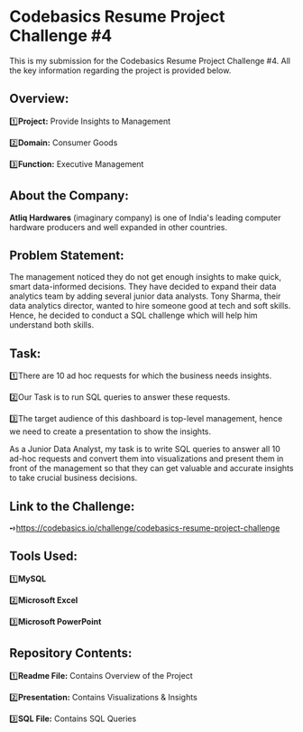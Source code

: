 # Codebasics Resume Project Challenge #4
This is my submission for the Codebasics Resume Project Challenge #4. All the key information regarding the project is provided below.
## Overview:
1️⃣**Project:** Provide Insights to Management 

2️⃣**Domain:** Consumer Goods

3️⃣**Function:** Executive Management
## About the Company: 
**Atliq Hardwares** (imaginary company) is one of India's leading computer hardware producers and well expanded in other countries.
## Problem Statement:
The management noticed they do not get enough insights to make quick, smart data-informed decisions. They have decided to expand their data analytics team by adding several junior data analysts. Tony Sharma, their data analytics director, wanted to hire someone good at tech and soft skills. Hence, he decided to conduct a SQL challenge which will help him understand both skills.
## Task:
1️⃣There are 10 ad hoc requests for which the business needs insights.

2️⃣Our Task is to run SQL queries to answer these requests. 

3️⃣The target audience of this dashboard is top-level management, hence we need to create a presentation to show the insights.

As a Junior Data Analyst, my task is to write SQL queries to answer all 10 ad-hoc requests and convert them into visualizations and present them in front of the management so that they can get valuable and accurate insights to take crucial business decisions.
## Link to the Challenge: 
➺https://codebasics.io/challenge/codebasics-resume-project-challenge
## Tools Used:
1️⃣**MySQL**

2️⃣**Microsoft Excel**

3️⃣**Microsoft PowerPoint**
## Repository Contents:
1️⃣**Readme File:** Contains Overview of the Project

2️⃣**Presentation:** Contains Visualizations & Insights 

3️⃣**SQL File:** Contains SQL Queries

